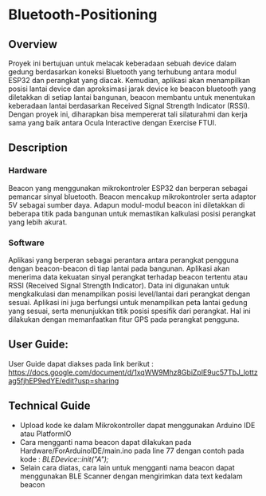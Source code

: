 # Bluetooth-Positioning

## Overview

Proyek ini bertujuan untuk melacak keberadaan sebuah device dalam gedung berdasarkan koneksi Bluetooth yang terhubung antara modul ESP32 dan perangkat yang diacak. Kemudian, aplikasi akan menampilkan posisi lantai device dan aproksimasi jarak device ke beacon bluetooth yang diletakkan di setiap lantai bangunan, beacon membantu untuk menentukan keberadaan lantai berdasarkan Received Signal Strength Indicator (RSSI). Dengan proyek ini, diharapkan bisa mempererat tali silaturahmi dan kerja sama yang baik antara Ocula Interactive dengan Exercise FTUI. 

## Description

### Hardware

Beacon yang menggunakan mikrokontroler ESP32 dan berperan sebagai pemancar sinyal bluetooth. Beacon mencakup mikrokontroler serta adaptor 5V sebagai sumber daya. Adapun modul-modul beacon ini diletakkan di beberapa titik pada bangunan untuk memastikan kalkulasi posisi perangkat yang lebih akurat. 

### Software

Aplikasi yang berperan sebagai perantara antara perangkat pengguna dengan beacon-beacon di tiap lantai pada bangunan. Aplikasi akan menerima data kekuatan sinyal perangkat terhadap beacon tertentu atau RSSI (Received Signal Strength Indicator). Data ini digunakan untuk mengkalkulasi dan menampilkan posisi level/lantai dari perangkat dengan sesuai. Aplikasi ini juga berfungsi untuk menampilkan peta lantai gedung yang sesuai, serta menunjukkan titik posisi spesifik dari perangkat. Hal ini dilakukan dengan memanfaatkan fitur GPS pada perangkat pengguna.

## User Guide:
User Guide dapat diakses pada link berikut : https://docs.google.com/document/d/1xqWW9Mhz8GbiZplE9uc57TbJ_lottzag5fjhEP9edYE/edit?usp=sharing

## Technical Guide
- Upload kode ke dalam Mikrokontroller dapat menggunakan Arduino IDE atau PlatformIO
- Cara mengganti nama beacon dapat dilakukan pada Hardware/ForArduinoIDE/main.ino pada line 77 dengan contoh pada kode : _BLEDevice::init("A");_
- Selain cara diatas, cara lain untuk mengganti nama beacon dapat menggunakan BLE Scanner dengan mengirimkan data text kedalam beacon

